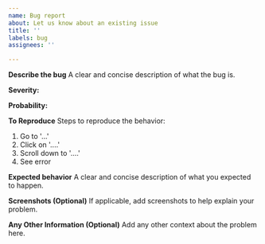 ```yaml
---
name: Bug report
about: Let us know about an existing issue
title: ''
labels: bug
assignees: ''

---
```


**Describe the bug**
A clear and concise description of what the bug is.

**Severity:** 

**Probability:** 

**To Reproduce**
Steps to reproduce the behavior:
1. Go to '...'
2. Click on '....'
3. Scroll down to '....'
4. See error

**Expected behavior**
A clear and concise description of what you expected to happen.

**Screenshots (Optional)**
If applicable, add screenshots to help explain your problem.

**Any Other Information (Optional)**
Add any other context about the problem here.

